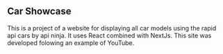 ## Car Showcase

This is a project of a website for displaying all car models using the rapid api cars by api ninja. It uses React combined with NextJs.
This site was developed folowing an example of YouTube.
